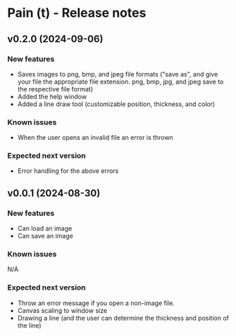 # Pain (t) - Release notes

## v0.2.0 (2024-09-06)

### New features

- Saves images to png, bmp, and jpeg file formats ("save as", and give your file the appropriate file extension. png, bmp, jpg, and jpeg save to the respective file format)
- Added the help window
- Added a line draw tool (customizable position, thickness, and color)

### Known issues

- When the user opens an invalid file an error is thrown

### Expected next version

- Error handling for the above errors


## v0.0.1 (2024-08-30)

### New features

- Can load an image
- Can save an image

### Known issues

N/A

### Expected next version

- Throw an error message if you open a non-image file.
- Canvas scaling to window size
- Drawing a line (and the user can determine the thickness and position of the line)